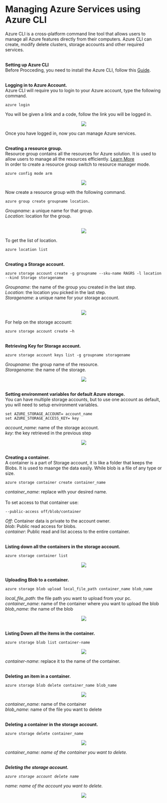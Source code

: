 <h1><b>Managing Azure Services using Azure CLI</b></h1>
Azure CLI is a cross-platform command line tool that allows users to manage all Azure features directly from their computers. Azure CLI can create, modify delete clusters, storage accounts and other required services.<br />

<br /><b>Setting up Azure CLI</b><br />
Before Procceding, you need to install the Azure CLI, follow this <a href="https://docs.microsoft.com/en-us/azure/xplat-cli-install" target="_blank">Guide</a>.<br />


<br /><b>Logging in to Azure Account.</b><br />
Azure CLI will require you to login to your Azure account, type the following command.
```
azure login
```
You will be given a link and a code, follow the link you will be logged in.

<p align="center"><img src="Media/1.png?raw=true"></p>

Once you have logged in, now you can manage Azure services.


<br /><b>Creating a resource group.</b><br />
Resource group contains all the resources for Azure solution. It is used to allow users to manage all the resources efficiently. <a href="https://docs.microsoft.com/en-us/azure/azure-resource-manager/resource-group-overview" target="_blank">Learn More</a>
<br />
In order to create a resource group switch to resource manager mode.
```
azure config mode arm
```

<p align="center"><img src="Media/20.png?raw=true"></p>

Now create a resource group with the following command.
```
azure group create groupname location.
```
<i>Groupname</i>: a unique name for that group.<br />
<i>Location</i>: location for the group. <br /><br />

<p align="center"><img src="Media/3.png?raw=true"></p>

To get the list of location.<br />
```
azure location list
```

<br /><b>Creating a Storage account.</b><br />
```
azure storage account create -g groupname --sku-name RAGRS -l location --kind Storage storagename
```
<i>Groupname</i>: the name of the group you created in the last step.<br />
<i>Location</i>: the location you picked in the last step.<br />
<i>Storagename</i>: a unique name for your storage account.<br /><br />

<p align="center"><img src="Media/4.png?raw=true"></p>

For help on the storage account:
```
azure storage account create –h
```

<br /><b>Retrieving Key for Storage account.</b><br />
```
azure storage account keys list -g groupname storagename
```
<i>Groupname</i>: the group name of the resource.<br />
<i>Storagename</i>: the name of the storage.<br />

<p align="center"><img src="Media/5.png?raw=true"></p>

<br /><b>Setting environment variables for default Azure storage.</b><br />
You can have multiple storage accounts, but to use one account as default, you will need to setup environment variables.<br />
```
set AZURE_STORAGE_ACCOUNT= account_name
set AZURE_STORAGE_ACCESS_KEY= key
```
<i>account_name</i>: name of the storage account.<br />
<i>key</i>: the key retrieved in the previous step<br />

<p align="center"><img src="Media/6.png?raw=true"></p>

<br /><b>Creating a container. </b><br />
A container is a part of Storage account, it is like a folder that keeps the Blobs. It is used to maange the data easily. While blob is a file of any type or size.<br />
```
azure storage container create container_name
```
<i>container_name</i>: replace with your desired name.<br /><br />
To set access to that container use:<br />
```
--public-access off/blob/container
```
<i>Off</i>: Container data is private to the account owner.<br />
<i>blob</i>: Public read access for blobs.<br />
<i>container</i>: Public read and list access to the entire container.<br />

<br /><b>Listing down all the containers in the storage account.</b><br />
```
azure storage container list
```

<p align="center"><img src="Media/7.png?raw=true"></p>

<br /><b>Uploading Blob to a container.</b><br />
```
azure storage blob upload local_file_path container_name blob_name
```
<i>local_file_path</i>: the file path you want to upload from your pc.<br />
<i>container_name</i>: name of the container where you want to upload the blob<br />
<i>blob_name: the</i> name of the blob<br />

<p align="center"><img src="Media/8.png?raw=true"></p>

<br /><b>Listing Down all the items in the container.</b><br />
```
azure storage blob list container-name
```

<p align="center"><img src="Media/9.png?raw=true"></p>

<i>container-name</i>: replace it to the name of the container.

<br /><b>Deleting an item in a container.</b><br />
```
azure storage blob delete container_name blob_name
```

<p align="center"><img src="Media/10.png?raw=true"></p>

<i>container_name</i>: name of the container <br />
<i>blob_name</i>: name of the file you want to delete <br />

<br /><b>Deleting a container in the storage account.</b><br />
```
azure storage delete container_name
```

<p align="center"><img src="Media/11.png?raw=true"></p>

<i>container_name: name of the container you want to delete.

<br /><b>Deleting the storage account.</b><br />
```
azure storage account delete name
```
<i>name</i>: name of the account you want to delete.

<p align="center"><img src="Media/12.png?raw=true"></p>
